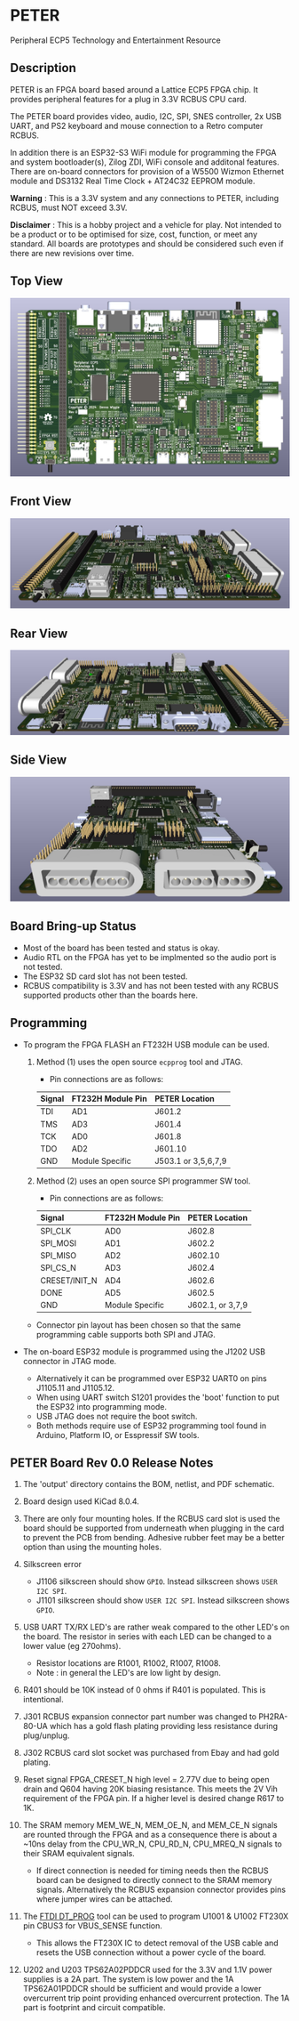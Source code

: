 # PETER
Peripheral ECP5 Technology and Entertainment Resource

## Description
PETER is an FPGA board based around a Lattice ECP5 FPGA chip. It provides peripheral features for a plug in 3.3V RCBUS CPU card. 

The PETER board provides video, audio, I2C, SPI, SNES controller, 2x USB UART, and PS2 keyboard and mouse connection to a Retro computer RCBUS. 

In addition there is an ESP32-S3 WiFi module for programming the FPGA and system bootloader(s), Zilog ZDI, WiFi console and additonal features. There are on-board connectors for provision of a W5500 Wizmon Ethernet module and DS3132 Real Time Clock + AT24C32 EEPROM module.

**Warning** : This is a 3.3V system and any connections to PETER, including RCBUS, must NOT exceed 3.3V.

**Disclaimer** : This is a hobby project and a vehicle for play. Not intended to be a product or to be optimised for size, cost, function, or meet any standard. All boards are prototypes and should be considered such even if there are new revisions over time.

## Top View
![PETER Top View Board Image](output/PETER_V0_3d_Top.jpg "Top View of the Peripheral ECP5 Technology and Entertainment Resource board.")

## Front View
![PETER Front View Board Image](output/PETER_V0_3d_Front2.jpg "Top View of the Peripheral ECP5 Technology and Entertainment Resource board.")

## Rear View
![PETER Rear View Board Image](output/PETER_V0_3d_Rear2.jpg "Top View of the Peripheral ECP5 Technology and Entertainment Resource board.")

## Side View
![PETER Side View Board Image](output/PETER_V0_3d_Side.jpg "Top View of the Peripheral ECP5 Technology and Entertainment Resource board.")

## Board Bring-up Status
   - Most of the board has been tested and status is okay.
   - Audio RTL on the FPGA has yet to be implmented so the audio port is not tested.
   - The ESP32 SD card slot has not been tested.
   - RCBUS compatibility is 3.3V and has not been tested with any RCBUS supported products other than the boards here.

## Programming
* To program the FPGA FLASH an FT232H USB module can be used.
   1. Method (1) uses the open source `ecpprog` tool and JTAG. 
       - Pin connections are as follows:

      | Signal        |  FT232H Module Pin  | PETER Location |
      | ------------- | ------------------- | ---------------- |
      | TDI           | AD1 | J601.2 |
      | TMS           | AD3 | J601.4 |
      | TCK           | AD0 | J601.8 |
      | TDO           | AD2 | J601.10 |
      | GND      | Module Specific | J503.1 or 3,5,6,7,9 |

   2. Method (2) uses an open source SPI programmer SW tool. 
       - Pin connections are as follows:

      | Signal        |  FT232H Module Pin  | PETER Location |
      | ------------- | ------------------- | ---------------- |
      | SPI_CLK       | AD0 | J602.8 |
      | SPI_MOSI      | AD1 | J602.2 |
      | SPI_MISO      | AD2 | J602.10 |
      | SPI_CS_N      | AD3 | J602.4 |
      | CRESET/INIT_N | AD4 | J602.6 |
      | DONE          | AD5 | J602.5 |
      | GND      | Module Specific | J602.1, or 3,7,9 |

   - Connector pin layout has been chosen so that the same programming cable supports both SPI and JTAG.

* The on-board ESP32 module is programmed using the J1202 USB connector in JTAG mode. 
   - Alternatively it can be programmed over ESP32 UART0 on pins J1105.11 and J1105.12. 
   - When using UART switch S1201 provides the 'boot' function to put the ESP32 into programming mode. 
   - USB JTAG does not require the boot switch. 
   - Both methods require use of ESP32 programming tool found in Arduino, Platform IO, or Esspressif SW tools.

## PETER Board Rev 0.0 Release Notes

1. The 'output' directory contains the BOM, netlist, and PDF schematic.

2. Board design used KiCad 8.0.4.

3. There are only four mounting holes. If the RCBUS card slot is used the board should be supported from underneath when plugging in the card to prevent the PCB from bending. Adhesive rubber feet may be a better option than using the mounting holes.

4. Silkscreen error
   - J1106 silkscreen should show `GPIO`. Instead silkscreen shows `USER I2C SPI`.
   - J1101 silkscreen should show `USER I2C SPI`. Instead silkscreen shows `GPIO`.

5. USB UART TX/RX LED's are rather weak compared to the other LED's on the board. The resistor in series with each LED can be changed to a lower value (eg 270ohms).
   - Resistor locations are R1001, R1002, R1007, R1008.
   - Note : in general the LED's are low light by design.

6. R401 should be 10K instead of 0 ohms if R401 is populated. This is intentional.

7. J301 RCBUS expansion connector part number was changed to PH2RA-80-UA which has a gold flash plating providing less resistance during plug/unplug. 

8. J302 RCBUS card slot socket was purchased from Ebay and had gold plating. 

9. Reset signal FPGA_CRESET_N high level = 2.77V due to being open drain and Q604 having 20K biasing resistance. This meets the 2V Vih requirement of the FPGA pin. If a higher level is desired change R617 to 1K.

10. The SRAM memory MEM_WE_N, MEM_OE_N, and MEM_CE_N signals are rounted through the FPGA and as a consequence there is about a ~10ns delay from the CPU_WR_N, CPU_RD_N, CPU_MREQ_N signals to their SRAM equivalent signals. 
    - If direct connection is needed for timing needs then the RCBUS board can be designed to directly connect to the SRAM memory signals. Alternatively the RCBUS expansion connector provides pins where jumper wires can be attached.

11. The [FTDI DT_PROG](https://www.ftdichip.com/Support/Documents/AppNotes/AN_124_User_Guide_For_FT_PROG.pdf) tool can be used to program U1001 & U1002 FT230X pin CBUS3 for VBUS_SENSE function. 
    - This allows the FT230X IC to detect removal of the USB cable and resets the USB connection without a power cycle of the board.

12. U202 and U203 TPS62A02PDDCR used for the 3.3V and 1.1V power supplies is a 2A part. The system is low power and the 1A TPS62A01PDDCR should be sufficient and would provide a lower overcurrent trip point providing enhanced overcurrent protection. The 1A part is footprint and circuit compatible.